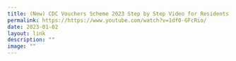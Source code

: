 ```yaml
---
title: (New) CDC Vouchers Scheme 2023 Step by Step Video for Residents (Chinese)
permalink: https://https://www.youtube.com/watch?v=1df0-GFcRio/
date: 2023-01-02
layout: link
description: ""
image: ""
---
```

